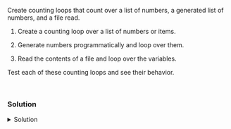 Create counting loops that count over a list of numbers, a generated list of numbers, and a file read.

1. Create a counting loop over a list of numbers or items.

2. Generate numbers programmatically and loop over them.

3. Read the contents of a file and loop over the variables.

Test each of these counting loops and see their behavior.


<br>

### Solution
<details>
<summary>Solution</summary>
Create a counting loop over a list of numbers.

```plain
for i in 1 2 3 4 5; do echo "I am counting over $i"; done
```

```plain
for dessert in cookie cake pie; do echo "I am counting over $dessert"; done
```

What do you notice about this type of counting? does anything stand out as different than conditonal looping? How?

Create a set of number programmatically and loop over them.

You can hit "ctrl + c" to stop these once you've observed them long enough.

```plain
for i in $(seq 1000); do echo "I am counting over $i"; sleep 1; done
```

Can you make it count by 5's?

```plain
for i in $(seq 5 5 1000); do echo "I am counting over $i"; sleep 1; done
```

Remember to stop this if you don't want to watch it complete.

Create a file and populate it with fruit

```plain
echo "apple
banana
pear
grapes" >> fruit.txt
```

Read the list from a file.

```plain
for item in $(cat fruit.txt); do echo "I am reading $item"; done
```

Write the two servers in this lab to a file and then loop over the commands to execute to both servers.

```plain
echo "controlplane
node01" >> /root/servers.txt
```

```plain
for server in $(cat /root/servers.txt); do ssh $server 'hostname; uptime'; done
```
- Alternative, using array:
```bash
#!/bin/bash
  

servers=(node01 controlplane node02)

for server in ${servers[@]}
do 
	ssh $server uptime
done
```
Do you see how this may be useful as a systems administrator to hit multiple nodes? Why or why not?



</details>
